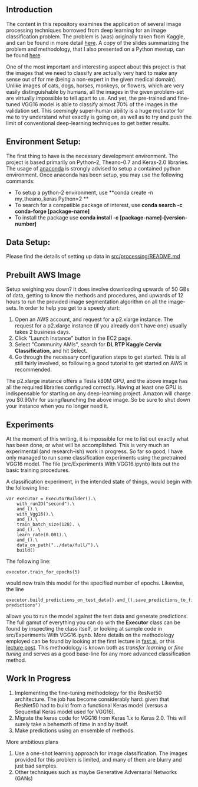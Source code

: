


Introduction
------------
The content in this repository examines the application of several image processing techniques borrowed from deep learning for an image classification problem. The problem is (was) originally taken from Kaggle, and can be found in more detail [here](https://www.kaggle.com/c/intel-mobileodt-cervical-cancer-screening). A copy of the slides summarizing the problem and methodology, that I also presented on a Python meetup, can be found [here](https://www.dropbox.com/s/ioqro3qx41rj2gg/Presentation_Apil_PyData_Meetup.pdf?dl=0).

One of the most important and interesting aspect about this project  is that the images that we need to classify are actually very hard to make any sense out of for me (being a non-expert in the given medical domain). Unlike images of cats, dogs, horses, monkeys, or flowers, which are very easily distinguishable by humans, all the images in the given problem-set are virtually impossible to tell apart to us. And yet, the pre-trained and fine-tuned VGG16 model is able to classify almost 70% of the images in the validation set. This seemingly super-human ability is a huge motivator for me to try understand what exactly is going on, as well as to try and push the limit of conventional deep-learning techniques to get better results.

Environment Setup:
------
The first thing to have is the necessary development environment. The project is based primarily on Python-2, Theano-0.7 and Keras-2.0 libraries. The usage of [anaconda](https://docs.continuum.io/anaconda/) is strongly advised to setup a contained python environment. Once anaconda has been setup, you may use the following commands:

 - To setup a python-2 environment, use **conda create -n my_theano_keras Python=2 **
 - To search for a compatible package of interest, use **conda search -c conda-forge [package-name]**
 - To install the package use **conda install -c [package-name]-[version-number]**


Data Setup:
-----------
Please find the details of setting up data in [src/processing/README.md](https://github.com/apiltamang/kaggle_cervical_cancer_code/tree/master/src/processing)

Prebuilt AWS Image
------------------

Setup weighing you down? It does involve downloading upwards of 50 GBs of data, getting to know the methods and procedures, and upwards of 12 hours to run the provided image segmentation algorithm on all the image-sets. In order to help you get to a speedy start:

1. Open an AWS account, and request for a p2.xlarge instance. The request for a p2.xlarge instance (if you already don't have one) usually takes 2 business days.
2. Click "Launch Instance" button in the EC2 page.
3. Select "Community AMIs", search for **DL RTP Kaggle Cervix Classification**, and hit Select.
4. Go through the necessary configuration steps to get started. This is all still fairly involved, so following a good tutorial to get started on AWS is recommended.

The p2.xlarge instance offers a Tesla k80M GPU, and the above image has all the required libraries configured correctly. Having at least one GPU is indispensable for starting on any deep-learning project. Amazon will charge you $0.90/hr for using/launching the above image. So be sure to shut down your instance when you no longer need it.

Experiments
-------------
At the moment of this writing, it is impossible for me to list out exactly what has been done, or what will be accomplished. This is very much an experimental (and research-ish) work in progress. So far so good, I have only managed to run some classification experiments using the pretrained VGG16 model. The file (src/Experiments With VGG16.ipynb) lists out the basic training procedures.


A classification experiment, in the intended state of things, would begin with the following line:
```
var executor = ExecutorBuilder().\
    with_runID("second").\
    and_().\
    with_Vgg16().\
    and_().\
    train_batch_size(128). \
    and_(). \
    learn_rate(0.001).\
    and_().\
    data_on_path("../data/full/").\
    build()
```
The following line:
```
executor.train_for_epochs(5)
``` 
would now train this model for the specified number of epochs. Likewise, the line
 ```
executor.build_predictions_on_test_data().and_().save_predictions_to_file("test-predictions")
``` 
allows you to run the model against the test data and generate predictions. The full gamut of everything you can do with the **Executor** class can be found by inspecting the class itself, or looking at sample code in src/Experiments With VGG16.ipynb. More details on the methodology employed can be found by looking at the first lecture in [fast.ai](http://course.fast.ai/lessons/lesson1.html), or this [lecture post](http://cs231n.github.io/transfer-learning/). This methodology is known both as *transfer learning* or *fine tuning* and serves as a good base-line for any more advanced classification method.

Work In Progress
----------------
1. Implementing the fine-tuning methodology for the ResNet50 architecture. The job has become considerably hard: given that ResNet50 had to build from a functional Keras model (versus a Sequential Keras model used for VGG16). 
2. Migrate the keras code for VGG16 from Keras 1.x to Keras 2.0. This will surely take a behemoth of time in and by itself.
3. Make predictions using an ensemble of methods. 

More ambitious plans

 1. Use a one-shot learning approach for image classification. The
    images provided for this problem is limited, and many of them are
    blurry and just bad samples.
 2. Other techniques such as maybe Generative Adversarial Networks (GANs)


 
